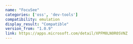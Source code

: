 ```yaml
---
name: "FocuSee"
categories: ['oss', 'dev-tools']
compatibility: emulation
display_result: "Compatible"
version_from: "1.0.9"
link: https://apps.microsoft.com/detail/XPFM0LN0R0SVNZ
---
```

